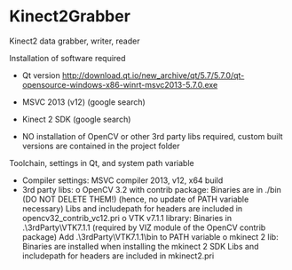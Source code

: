 # Kinect2Grabber
Kinect2 data grabber, writer, reader

Installation of software required

-	Qt version
http://download.qt.io/new_archive/qt/5.7/5.7.0/qt-opensource-windows-x86-winrt-msvc2013-5.7.0.exe

-	MSVC 2013 (v12) (google search)

-	Kinect 2 SDK (google search)

-	NO installation of OpenCV or other 3rd party libs required, custom built versions are contained in the project folder


Toolchain, settings in Qt, and system path variable

-	Compiler settings: MSVC compiler 2013, v12, x64 build
-	3rd party libs: 
o	OpenCV 3.2 with contrib package:
Binaries are in ./bin (DO NOT DELETE THEM!) (hence, no update of PATH variable necessary)
Libs and includepath for headers are included in opencv32_contrib_vc12.pri
o	VTK v7.1.1 library:
Binaries in .\3rdParty\VTK7.1.1 (required by VIZ module of the OpenCV contrib package)
Add .\3rdParty\VTK7.1.1\bin to PATH variable
o	mkinect 2 lib:
Binaries are installed when installing the mkinect 2 SDK
Libs and includepath for headers are included in mkinect2.pri